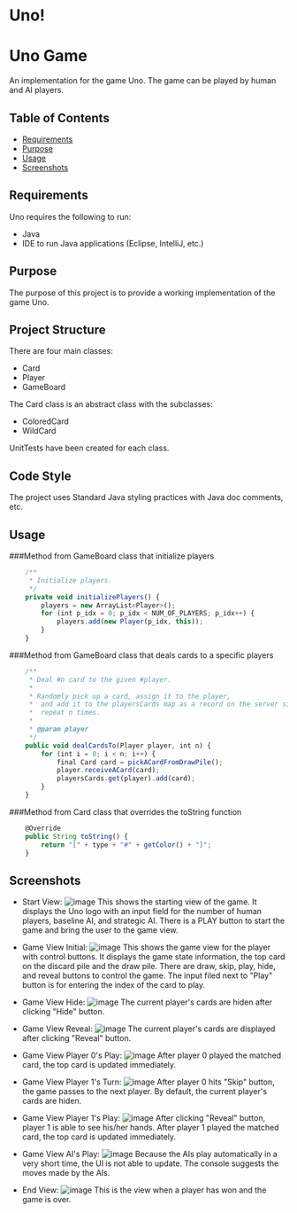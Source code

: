# Uno!

Uno Game
=====

An implementation for the game Uno. The game can be played by human and AI players.


Table of Contents
-----------------

* [Requirements](#requirements)
* [Purpose](#purpose)
* [Usage](#usage)
* [Screenshots](#screenshots)


Requirements
----

Uno requires the following to run:

* Java
* IDE to run Java applications (Eclipse, IntelliJ, etc.)

Purpose
----

The purpose of this project is to provide a working implementation of the game Uno.

Project Structure
-----
There are four main classes:
* Card
* Player
* GameBoard

The Card class is an abstract class with the subclasses:
* ColoredCard 
* WildCard

UnitTests have been created for each class.

Code Style
-----

The project uses Standard Java styling practices with Java doc comments, etc.

Usage
-----

###Method from GameBoard class that initialize players
```js
	/**
	 * Initialize players.
	 */
	private void initializePlayers() {
		players = new ArrayList<Player>();
		for (int p_idx = 0; p_idx < NUM_OF_PLAYERS; p_idx++) {
			players.add(new Player(p_idx, this));
		}	
	}
```

###Method from GameBoard class that deals cards to a specific players
```js
	/**
	 * Deal #n card to the given #player.
	 * 
	 * Randomly pick up a card, assign it to the player, 
	 *  and add it to the playersCards map as a record on the server side,
	 *  repeat n times.
	 * 
	 * @param player
	 */
	public void dealCardsTo(Player player, int n) {
		for (int i = 0; i < n; i++) {
			final Card card = pickACardFromDrawPile();
			player.receiveACard(card);
			playersCards.get(player).add(card);
		}
	}

```
###Method from Card class that overrides the toString function
```js
	@Override
	public String toString() {
		return "[" + type + "#" + getColor() + "]";
	}
```


Screenshots
-----

* Start View:
  ![image](UnoGame/src/screenshots/StartView.png)
  This shows the starting view of the game.
  It displays the Uno logo with an input field for the number of human players, 
  baseline AI, and strategic AI.
  There is a PLAY button to start the game and bring the user to the game view. 

* Game View Initial:
  ![image](UnoGame/src/screenshots/GameView.png)
  This shows the game view for the player with control buttons.
  It displays the game state information, the top card on the discard pile and the draw pile.
  There are draw, skip, play, hide, and reveal buttons to control the game.
  The input filed next to "Play" button is for entering the index of the card to play.
 
* Game View Hide:
  ![image](UnoGame/src/screenshots/GameViewHide.png)
  The current player's cards are hiden after clicking "Hide" button.  

* Game View Reveal:
  ![image](UnoGame/src/screenshots/GameViewReveal.png)
  The current player's cards are displayed after clicking "Reveal" button. 

* Game View Player 0's Play:
  ![image](UnoGame/src/screenshots/Player0.png)
  After player 0 played the matched card, the top card is updated immediately.

* Game View Player 1's Turn:
  ![image](UnoGame/src/screenshots/Player1Turn.png)
  After player 0 hits "Skip" button, the game passes to the next player.
  By default, the current player's cards are hiden.

* Game View Player 1's Play:
  ![image](UnoGame/src/screenshots/Player1.png)
  After clicking "Reveal" button, player 1 is able to see his/her hands.
  After player 1 played the matched card, the top card is updated immediately.

* Game View AI's Play:
  ![image](UnoGame/src/screenshots/AI.png)
  Because the AIs play automatically in a very short time, the UI is not able to update.
  The console suggests the moves made by the AIs.

* End View:
  ![image](UnoGame/src/screenshots/EndView.png)
  This is the view when a player has won and the game is over.
